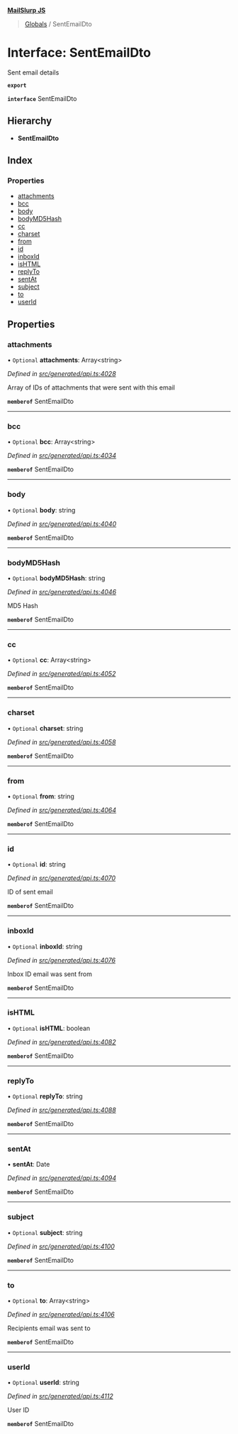 **[MailSlurp JS](../README.md)**

> [Globals](../README.md) / SentEmailDto

# Interface: SentEmailDto

Sent email details

**`export`** 

**`interface`** SentEmailDto

## Hierarchy

* **SentEmailDto**

## Index

### Properties

* [attachments](sentemaildto.md#attachments)
* [bcc](sentemaildto.md#bcc)
* [body](sentemaildto.md#body)
* [bodyMD5Hash](sentemaildto.md#bodymd5hash)
* [cc](sentemaildto.md#cc)
* [charset](sentemaildto.md#charset)
* [from](sentemaildto.md#from)
* [id](sentemaildto.md#id)
* [inboxId](sentemaildto.md#inboxid)
* [isHTML](sentemaildto.md#ishtml)
* [replyTo](sentemaildto.md#replyto)
* [sentAt](sentemaildto.md#sentat)
* [subject](sentemaildto.md#subject)
* [to](sentemaildto.md#to)
* [userId](sentemaildto.md#userid)

## Properties

### attachments

• `Optional` **attachments**: Array\<string>

*Defined in [src/generated/api.ts:4028](https://github.com/mailslurp/mailslurp-client/blob/6b679b8/src/generated/api.ts#L4028)*

Array of IDs of attachments that were sent with this email

**`memberof`** SentEmailDto

___

### bcc

• `Optional` **bcc**: Array\<string>

*Defined in [src/generated/api.ts:4034](https://github.com/mailslurp/mailslurp-client/blob/6b679b8/src/generated/api.ts#L4034)*

**`memberof`** SentEmailDto

___

### body

• `Optional` **body**: string

*Defined in [src/generated/api.ts:4040](https://github.com/mailslurp/mailslurp-client/blob/6b679b8/src/generated/api.ts#L4040)*

**`memberof`** SentEmailDto

___

### bodyMD5Hash

• `Optional` **bodyMD5Hash**: string

*Defined in [src/generated/api.ts:4046](https://github.com/mailslurp/mailslurp-client/blob/6b679b8/src/generated/api.ts#L4046)*

MD5 Hash

**`memberof`** SentEmailDto

___

### cc

• `Optional` **cc**: Array\<string>

*Defined in [src/generated/api.ts:4052](https://github.com/mailslurp/mailslurp-client/blob/6b679b8/src/generated/api.ts#L4052)*

**`memberof`** SentEmailDto

___

### charset

• `Optional` **charset**: string

*Defined in [src/generated/api.ts:4058](https://github.com/mailslurp/mailslurp-client/blob/6b679b8/src/generated/api.ts#L4058)*

**`memberof`** SentEmailDto

___

### from

• `Optional` **from**: string

*Defined in [src/generated/api.ts:4064](https://github.com/mailslurp/mailslurp-client/blob/6b679b8/src/generated/api.ts#L4064)*

**`memberof`** SentEmailDto

___

### id

• `Optional` **id**: string

*Defined in [src/generated/api.ts:4070](https://github.com/mailslurp/mailslurp-client/blob/6b679b8/src/generated/api.ts#L4070)*

ID of sent email

**`memberof`** SentEmailDto

___

### inboxId

• `Optional` **inboxId**: string

*Defined in [src/generated/api.ts:4076](https://github.com/mailslurp/mailslurp-client/blob/6b679b8/src/generated/api.ts#L4076)*

Inbox ID email was sent from

**`memberof`** SentEmailDto

___

### isHTML

• `Optional` **isHTML**: boolean

*Defined in [src/generated/api.ts:4082](https://github.com/mailslurp/mailslurp-client/blob/6b679b8/src/generated/api.ts#L4082)*

**`memberof`** SentEmailDto

___

### replyTo

• `Optional` **replyTo**: string

*Defined in [src/generated/api.ts:4088](https://github.com/mailslurp/mailslurp-client/blob/6b679b8/src/generated/api.ts#L4088)*

**`memberof`** SentEmailDto

___

### sentAt

•  **sentAt**: Date

*Defined in [src/generated/api.ts:4094](https://github.com/mailslurp/mailslurp-client/blob/6b679b8/src/generated/api.ts#L4094)*

**`memberof`** SentEmailDto

___

### subject

• `Optional` **subject**: string

*Defined in [src/generated/api.ts:4100](https://github.com/mailslurp/mailslurp-client/blob/6b679b8/src/generated/api.ts#L4100)*

**`memberof`** SentEmailDto

___

### to

• `Optional` **to**: Array\<string>

*Defined in [src/generated/api.ts:4106](https://github.com/mailslurp/mailslurp-client/blob/6b679b8/src/generated/api.ts#L4106)*

Recipients email was sent to

**`memberof`** SentEmailDto

___

### userId

• `Optional` **userId**: string

*Defined in [src/generated/api.ts:4112](https://github.com/mailslurp/mailslurp-client/blob/6b679b8/src/generated/api.ts#L4112)*

User ID

**`memberof`** SentEmailDto
